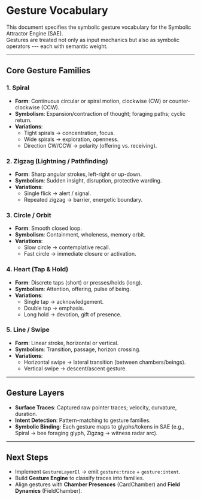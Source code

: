 # Gesture Vocabulary

This document specifies the symbolic gesture vocabulary for the Symbolic
Attractor Engine (SAE).\
Gestures are treated not only as input mechanics but also as symbolic
operators --- each with semantic weight.

------------------------------------------------------------------------

## Core Gesture Families

### 1. Spiral

-   **Form**: Continuous circular or spiral motion, clockwise (CW) or
    counter-clockwise (CCW).
-   **Symbolism**: Expansion/contraction of thought; foraging paths;
    cyclic return.
-   **Variations**:
    -   Tight spirals → concentration, focus.
    -   Wide spirals → exploration, openness.
    -   Direction CW/CCW → polarity (offering vs. receiving).

### 2. Zigzag (Lightning / Pathfinding)

-   **Form**: Sharp angular strokes, left-right or up-down.
-   **Symbolism**: Sudden insight, disruption, protective warding.
-   **Variations**:
    -   Single flick → alert / signal.
    -   Repeated zigzag → barrier, energetic boundary.

### 3. Circle / Orbit

-   **Form**: Smooth closed loop.
-   **Symbolism**: Containment, wholeness, memory orbit.
-   **Variations**:
    -   Slow circle → contemplative recall.
    -   Fast circle → immediate closure or activation.

### 4. Heart (Tap & Hold)

-   **Form**: Discrete taps (short) or presses/holds (long).
-   **Symbolism**: Attention, offering, pulse of being.
-   **Variations**:
    -   Single tap → acknowledgement.
    -   Double tap → emphasis.
    -   Long hold → devotion, gift of presence.

### 5. Line / Swipe

-   **Form**: Linear stroke, horizontal or vertical.
-   **Symbolism**: Transition, passage, horizon crossing.
-   **Variations**:
    -   Horizontal swipe → lateral transition (between chambers/beings).
    -   Vertical swipe → descent/ascent gesture.

------------------------------------------------------------------------

## Gesture Layers

-   **Surface Traces**: Captured raw pointer traces; velocity,
    curvature, duration.
-   **Intent Detection**: Pattern-matching to gesture families.
-   **Symbolic Binding**: Each gesture maps to glyphs/tokens in SAE
    (e.g., Spiral → bee foraging glyph, Zigzag → witness radar arc).

------------------------------------------------------------------------

## Next Steps

-   Implement `GestureLayerEl` → emit `gesture:trace` +
    `gesture:intent`.
-   Build **Gesture Engine** to classify traces into families.
-   Align gestures with **Chamber Presences** (CardChamber) and **Field
    Dynamics** (FieldChamber).
